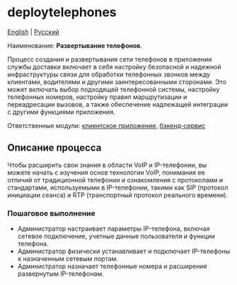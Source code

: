 # deploytelephones

[English](deploytelephones.md) | [Русский](deploytelephones.ru.md)

Наименование: **Развертывание телефонов**.

Процесс создания и развертывания сети телефонов в приложении службы доставки включает в себя настройку безопасной и надежной инфраструктуры связи для обработки телефонных звонков между клиентами, водителями и другими заинтересованными сторонами. 
Это может включать выбор подходящей телефонной системы, настройку телефонных номеров, настройку правил маршрутизации и переадресации вызовов, а также обеспечение надлежащей интеграции с другими функциями приложения.

Ответственные модули: [клиентское приложение](../../frontend/adminclient.ru.md), [бэкенд-сервис](../../backend/adminbackend.ru.md)

## Описание процесса

Чтобы расширить свои знания в области VoIP и IP-телефонии, вы можете начать с изучения основ технологии VoIP, понимания ее отличий от традиционной телефонии и ознакомления с протоколами и стандартами, используемыми в IP-телефонии, такими как SIP (протокол инициации сеанса) и RTP (транспортный протокол реального времени).

### Пошаговое выполнение

- Администратор настраивает параметры IP-телефона, включая сетевое подключение, учетные данные пользователя и функции телефона.
- Администратор физически устанавливает и подключает IP-телефоны к назначенным сетевым портам.
- Администратор назначает телефонные номера и расширения развернутым IP-телефонам.

